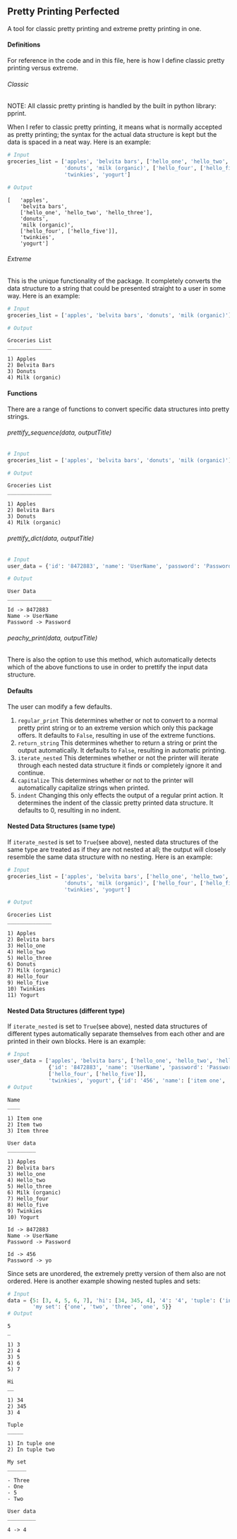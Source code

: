## Pretty Printing Perfected
A tool for classic pretty printing and extreme pretty printing in one.

#### Definitions
For reference in the code and in this file, here is how I define classic
pretty printing versus extreme.

###### Classic
NOTE: All classic pretty printing is handled by the built in python library: pprint.

When I refer to classic pretty printing, it means what is normally accepted
as pretty printing; the syntax for the actual data structure is kept but
the data is spaced in a neat way. Here is an example:

```python
# Input
groceries_list = ['apples', 'belvita bars', ['hello_one', 'hello_two', 'hello_three'],
                  'donuts', 'milk (organic)', ['hello_four', ['hello_five']],
                  'twinkies', 'yogurt']

# Output
```
```
[   'apples',
    'belvita bars',
    ['hello_one', 'hello_two', 'hello_three'],
    'donuts',
    'milk (organic)',
    ['hello_four', ['hello_five']],
    'twinkies',
    'yogurt']
```


###### Extreme
This is the unique functionality of the package. It completely converts the
data structure to a string that could be presented straight to a user in
some way. Here is an example:

```python
# Input
groceries_list = ['apples', 'belvita bars', 'donuts', 'milk (organic)']

# Output
```
```
Groceries List
______________

1) Apples
2) Belvita Bars
3) Donuts
4) Milk (organic)
```

#### Functions
There are a range of functions to convert specific data structures into
pretty strings.

###### prettify_sequence(data, outputTitle)

```python
# Input
groceries_list = ['apples', 'belvita bars', 'donuts', 'milk (organic)']

# Output
```
```
Groceries List
______________

1) Apples
2) Belvita Bars
3) Donuts
4) Milk (organic)
```

###### prettify_dict(data, outputTitle)

```python
# Input
user_data = {'id': '8472883', 'name': 'UserName', 'password': 'Password'}

# Output
```
```
User Data
______________

Id -> 8472883
Name -> UserName
Password -> Password
```

###### peachy_print(data, outputTitle)
There is also the option to use this method, which automatically detects which of the above
functions to use in order to prettify the input data structure.

#### Defaults
The user can modify a few defaults.
1. `regular_print`
This determines whether or not to convert to a normal pretty print string
or to an extreme version which only this package offers. It defaults to
`False`, resulting in use of the extreme functions.
2. `return_string`
This determines whether to return a string or print the output automatically.
It defaults to `False`, resulting in automatic printing.
3. `iterate_nested`
This determines whether or not the printer will iterate through each nested
data structure it finds or completely ignore it and continue.
4. `capitalize`
This determines whether or not to the printer will automatically capitalize
strings when printed.
5. `indent`
Changing this only effects the output of a regular print action. It determines
the indent of the classic pretty printed data structure. It defaults to
0, resulting in no indent.

#### Nested Data Structures (same type)
If `iterate_nested` is set to `True`(see above), nested data structures
of the same type are treated as if they are not nested at all;
the output will closely resemble the same data structure with no
nesting. Here is an example:

```python
# Input
groceries_list = ['apples', 'belvita bars', ['hello_one', 'hello_two', 'hello_three'],
                  'donuts', 'milk (organic)', ['hello_four', ['hello_five']],
                  'twinkies', 'yogurt']

# Output
```
```
Groceries List
______________

1) Apples
2) Belvita bars
3) Hello_one
4) Hello_two
5) Hello_three
6) Donuts
7) Milk (organic)
8) Hello_four
9) Hello_five
10) Twinkies
11) Yogurt

```

#### Nested Data Structures (different type)
If `iterate_nested` is set to `True`(see above), nested data structures
of different types automatically separate themselves from each other and
are printed in their own blocks. Here is an example:

```python
# Input
user_data = ['apples', 'belvita bars', ['hello_one', 'hello_two', 'hello_three'],
             {'id': '8472883', 'name': 'UserName', 'password': 'Password'}, 'milk (organic)',
             ['hello_four', ['hello_five']],
             'twinkies', 'yogurt', {'id': '456', 'name': ['item one', 'item two', 'item three'], 'password': 'yo'}]
# Output
```
```
Name
____

1) Item one
2) Item two
3) Item three

User data
_________

1) Apples
2) Belvita bars
3) Hello_one
4) Hello_two
5) Hello_three
6) Milk (organic)
7) Hello_four
8) Hello_five
9) Twinkies
10) Yogurt

Id -> 8472883
Name -> UserName
Password -> Password

Id -> 456
Password -> yo
```

Since sets are unordered, the extremely pretty version of them also are not ordered. Here is another example showing nested tuples and sets:
```python
# Input
data = {5: [3, 4, 5, 6, 7], 'hi': [34, 345, 4], '4': '4', 'tuple': ('in tuple one', 'in tuple two'),
        'my set': {'one', 'two', 'three', 'one', 5}}
# Output
```
```
5
_

1) 3
2) 4
3) 5
4) 6
5) 7

Hi
__

1) 34
2) 345
3) 4

Tuple
_____

1) In tuple one
2) In tuple two

My set
______

- Three
- One
- 5
- Two

User data
_________

4 -> 4

```